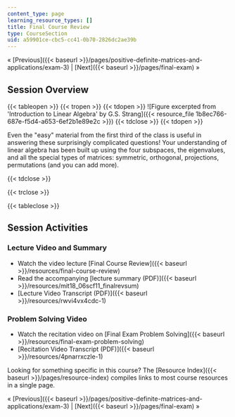 ```yaml
---
content_type: page
learning_resource_types: []
title: Final Course Review
type: CourseSection
uid: a59901ce-cbc5-cc41-0b70-2826dc2ae39b
---
```


« [Previous]({{< baseurl >}}/pages/positive-definite-matrices-and-applications/exam-3) | [Next]({{< baseurl >}}/pages/final-exam) »

Session Overview
----------------

{{< tableopen >}}
{{< tropen >}}
{{< tdopen >}}
![Figure excerpted from 'Introduction to Linear Algebra' by G.S. Strang]({{< resource_file 1b8ec766-687e-f5d4-a653-6ef2b1e89e2c >}})
{{< tdclose >}}
{{< tdopen >}}


Even the "easy" material from the first third of the class is useful in answering these surprisingly complicated questions! Your understanding of linear algebra has been built up using the four subspaces, the eigenvalues, and all the special types of matrices: symmetric, orthogonal, projections, permutations (and you can add more).


{{< tdclose >}}

{{< trclose >}}

{{< tableclose >}}

Session Activities
------------------

### Lecture Video and Summary

*   Watch the video lecture [Final Course Review]({{< baseurl >}}/resources/final-course-review)
*   Read the accompanying [lecture summary (PDF)]({{< baseurl >}}/resources/mit18_06scf11_finalrevsum)
*   [Lecture Video Transcript (PDF)]({{< baseurl >}}/resources/rwvi4vx4cdc-1)

### Problem Solving Video

*   Watch the recitation video on [Final Exam Problem Solving]({{< baseurl >}}/resources/final-exam-problem-solving)
*   [Recitation Video Transcript (PDF)]({{< baseurl >}}/resources/4pnarrxczle-1)

Looking for something specific in this course? The [Resource Index]({{< baseurl >}}/pages/resource-index) compiles links to most course resources in a single page.

« [Previous]({{< baseurl >}}/pages/positive-definite-matrices-and-applications/exam-3) | [Next]({{< baseurl >}}/pages/final-exam) »